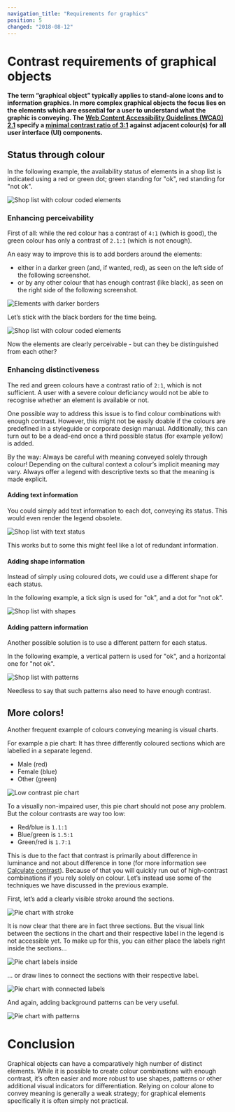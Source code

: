 ```yaml
---
navigation_title: "Requirements for graphics"
position: 5
changed: "2018-08-12"
---
```


# Contrast requirements of graphical objects

**The term “graphical object” typically applies to stand-alone icons and to information graphics. In more complex graphical objects the focus lies on the elements which are essential for a user to understand what the graphic is conveying. The [Web Content Accessibility Guidelines (WCAG) 2.1](https://www.w3.org/TR/WCAG21) specify a [minimal contrast ratio of 3:1](https://www.w3.org/TR/WCAG21/#non-text-contrast) against adjacent colour(s) for all user interface (UI) components.**

## Status through colour

In the following example, the availability status of elements in a shop list is indicated using a red or green dot; green standing for "ok", red standing for "not ok".

![Shop list with colour coded elements](_media/low-contrast-shop-list.png)

### Enhancing perceivability

First of all: while the red colour has a contrast of `4:1` (which is good), the green colour has only a contrast of `2.1:1` (which is not enough).

An easy way to improve this is to add borders around the elements:

- either in a darker green (and, if wanted, red), as seen on the left side of the following screenshot.
- or by any other colour that has enough contrast (like black), as seen on the right side of the following screenshot.

![Elements with darker borders](_media/shop-list-borders.png)

Let’s stick with the black borders for the time being.

![Shop list with colour coded elements](_media/shop-list.png)

Now the elements are clearly perceivable - but can they be distinguished from each other?

### Enhancing distinctiveness

The red and green colours have a contrast ratio of `2:1`, which is not sufficient. A user with a severe colour deficiancy would not be able to recognise whether an element is available or not.

One possible way to address this issue is to find colour combinations with enough contrast. However, this might not be easily doable if the colours are predefined in a styleguide or corporate design manual. Additionally, this can turn out to be a dead-end once a third possible status (for example yellow) is added.

By the way: Always be careful with meaning conveyed solely through colour! Depending on the cultural context a colour’s implicit meaning may vary. Always offer a legend with descriptive texts so that the meaning is made explicit.

#### Adding text information

You could simply add text information to each dot, conveying its status. This would even render the legend obsolete.

![Shop list with text status](_media/shop-list-with-text.png)

This works but to some this might feel like a lot of redundant information.

#### Adding shape information

Instead of simply using coloured dots, we could use a different shape for each status.

In the following example, a tick sign is used for "ok", and a dot for "not ok".

![Shop list with shapes](_media/shop-list-with-shapes.png)

#### Adding pattern information

Another possible solution is to use a different pattern for each status.

In the following example, a vertical pattern is used for "ok", and a horizontal one for "not ok".

![Shop list with patterns](_media/shop-list-with-patterns.png)

Needless to say that such patterns also need to have enough contrast.

## More colors!

Another frequent example of colours conveying meaning is visual charts.

For example a pie chart: It has three differently coloured sections which are labelled in a separate legend.

- Male (red)
- Female (blue)
- Other (green)

![Low contrast pie chart](_media/low-contrast-pie-chart.png)

To a visually non-impaired user, this pie chart should not pose any problem. But the colour contrasts are way too low:

- Red/blue is `1.1:1`
- Blue/green is `1.5:1`
- Green/red is `1.7:1`

This is due to the fact that contrast is primarily about difference in luminance and not about difference in tone (for more information see [Calculate contrast](/knowledge/colours-and-contrast/formula/)). Because of that you will quickly run out of high-contrast combinations if you rely solely on colour. Let’s instead use some of the techniques we have discussed in the previous example.

First, let’s add a clearly visible stroke around the sections.

![Pie chart with stroke](_media/pie-chart-with-stroke.png)

It is now clear that there are in fact three sections. But the visual link between the sections in the chart and their respective label in the legend is not accessible yet. To make up for this, you can either place the labels right inside the sections…

![Pie chart labels inside](_media/pie-chart-with-labels-inside.png)

… or draw lines to connect the sections with their respective label.

![Pie chart with connected labels](_media/pie-chart-with-connected-labels.png)

And again, adding background patterns can be very useful.

![Pie chart with patterns](_media/pie-chart-with-patterns.png)

# Conclusion

Graphical objects can have a comparatively high number of distinct elements. While it is possible to create colour combinations with enough contrast, it’s often easier and more robust to use shapes, patterns or other additional visual indicators for differentiation. Relying on colour alone to convey meaning is generally a weak strategy; for graphical elements specifically it is often simply not practical.